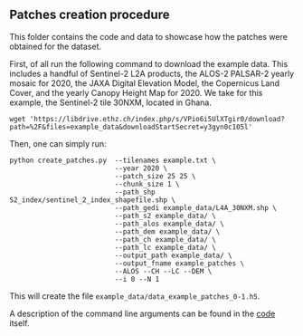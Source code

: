 ## Patches creation procedure

This folder contains the code and data to showcase how the patches were obtained for the dataset. 

First, of all run the following command to download the example data. This includes a handful of Sentinel-2 L2A products, the ALOS-2 PALSAR-2 yearly mosaic for 2020, the JAXA Digital Elevation Model, the Copernicus Land Cover, and the yearly Canopy Height Map for 2020. We take for this example, the Sentinel-2 tile 30NXM, located in Ghana.
```
wget 'https://libdrive.ethz.ch/index.php/s/VPio6i5UlXTgir0/download?path=%2F&files=example_data&downloadStartSecret=y3gyn0c105l'
```


Then, one can simply run:
```
python create_patches.py  --tilenames example.txt \
                          --year 2020 \
                          --patch_size 25 25 \
                          --chunk_size 1 \
                          --path_shp S2_index/sentinel_2_index_shapefile.shp \
                          --path_gedi example_data/L4A_30NXM.shp \
                          --path_s2 example_data/ \
                          --path_alos example_data/ \
                          --path_dem example_data/ \
                          --path_ch example_data/ \
                          --path_lc example_data/ \
                          --output_path example_data/ \
                          --output_fname example_patches \
                          --ALOS --CH --LC --DEM \
                          --i 0 --N 1
```

This will create the file `example_data/data_example_patches_0-1.h5`.

A description of the command line arguments can be found in the [code](https://github.com/ghjuliasialelli/AGBD/blob/main/Patches/create_patches.py) itself.
